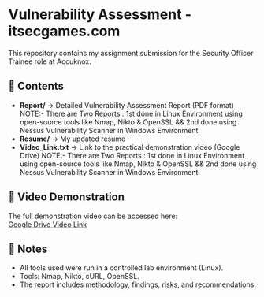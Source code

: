# Vulnerability Assessment - itsecgames.com

This repository contains my assignment submission for the Security Officer Trainee role at Accuknox.

## 📂 Contents
- **Report/** → Detailed Vulnerability Assessment Report (PDF format) NOTE:- There are Two Reports : 1st done in Linux Environment using open-source tools like Nmap, Nikto & OpenSSL && 2nd done using Nessus Vulnerability Scanner in Windows Environment.
- **Resume/** → My updated resume
- **Video_Link.txt** → Link to the practical demonstration video (Google Drive) NOTE:- There are Two Reports : 1st done in Linux Environment using open-source tools like Nmap, Nikto & OpenSSL && 2nd done using Nessus Vulnerability Scanner in Windows Environment.

## 🎥 Video Demonstration
The full demonstration video can be accessed here:  
[Google Drive Video Link](PASTE_YOUR_DRIVE_LINK_HERE)

## 📝 Notes
- All tools used were run in a controlled lab environment (Linux).  
- Tools: Nmap, Nikto, cURL, OpenSSL.  
- The report includes methodology, findings, risks, and recommendations.
